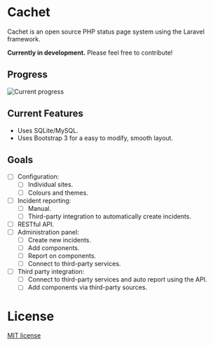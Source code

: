 # Cachet

Cachet is an open source PHP status page system using the Laravel framework.

**Currently in development.** Please feel free to contribute!

## Progress

![Current progress](https://dl.dropboxusercontent.com/u/7323096/Cachet.png)

## Current Features

- Uses SQLite/MySQL.
- Uses Bootstrap 3 for a easy to modify, smooth layout.

## Goals

- [ ] Configuration:
    - [ ] Individual sites.
    - [ ] Colours and themes.
- [ ] Incident reporting:
    - [ ] Manual.
    - [ ] Third-party integration to automatically create incidents.
- [ ] RESTful API.
- [ ] Administration panel:
    - [ ] Create new incidents.
    - [ ] Add components.
    - [ ] Report on components.
    - [ ] Connect to third-party services.
- [ ] Third party integration:
    - [ ] Connect to third-party services and auto report using the API.
    - [ ] Add components via third-party sources.
    
# License

[MIT license](http://jbrooksuk.mit-license.org)
